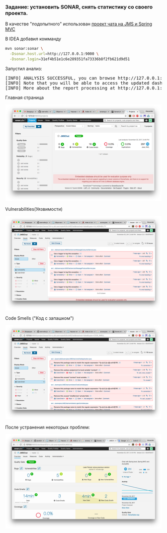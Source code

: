 ### Задание: установить SONAR, снять статистику со своего проекта.

В качестве "подопытного" использован [проект чата на JMS и Spring MVC](https://github.com/averveiko/javaSchool/tree/master/lesson30)




В IDEA добавил комманду
```sh
mvn sonar:sonar \
  -Dsonar.host.url=http://127.0.0.1:9000 \
  -Dsonar.login=31ef4b51e1c6e289351fa73336b8f2fb621d9d51
```

Запустил анализ:
<pre>
[INFO] ANALYSIS SUCCESSFUL, you can browse http://127.0.0.1:9000/dashboard/index/ru.sbt.averveyko:JMSChat
[INFO] Note that you will be able to access the updated dashboard once the server has processed the submitted analysis report
[INFO] More about the report processing at http://127.0.0.1:9000/api/ce/task?id=AV_0TIgwls-FmtndU1hX
</pre>

Главная страница

![Main page](img/main.png)

Vulnerabilities(Уязвимости)

![Vulnerabilities](img/01.png)

Code Smells ("Код с запашком")

![Code Smells](img/02.png)

После устранения некоторых проблем:

![Refactor1](img/03.png)

